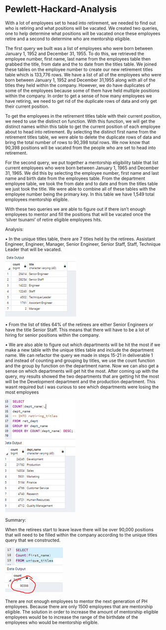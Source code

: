 # Pewlett-Hackard-Analysis

With a lot of employees set to head into retirement, we needed to find out who is retiring and what positions will be vacated.  We created two queries, one to help determine what positions will be vacated once these employees retire and a second to determine who are mentorship eligible. 

The first query we built was a list of employees who were born between January 1, 1952 and December 31, 1955. To do this, we retrieved the employee number, first name, last name from the employees table then grabbed the title, from date and the to date from the titles table. We joined these tables on the employee number to create our new retirement titles table which is 133,776 rows. We have a list of all of the employees who were born between January 1, 1952 and December 31,1955 along with all of the titles they held within the company. However, we do have duplicates of some of the employees because some of them have held multiple positions within the company. In order to get a sense of how many employees we have retiring, we need to get rid of the duplicate rows of data and only get their current position. 

To get the employees in the retirement titles table with their current position, we need to use the distinct on function. With this function, we will get the distinct names within this table to get the current position of each employee about to head into retirement. By selecting the distinct first name from the retirement titles table, we were able to delete the duplicate rows of data and bring the total number of rows to 90,398 total rows. We now know that 90,398 positions will be vacated from the people who are set to head into retirement. 

For the second query, we put together a mentorship eligibility table that list current employees who were born between January 1, 1965 and December 31, 1965. We did this by selecting the employee number, first name and last name and birth date from the employees table. From the department employee table, we took the from date and to date and from the titles table we just took the title. We were able to combine all of these tables with the employee number being the primary key. In this table we have 1,549 total employees mentorship eligible. 

With these two queries we are able to figure out if there isn’t  enough employees to mentor and fill the positions that will be vacated once the ‘silver tsunami’ of retire eligible employees hits. 

Analysis:


•	In the unique titles table, there are 7 titles held by the retirees. Assistant Engineer, Engineer, Manager, Senior Engineer, Senior Staff, Staff, Technique Leader that will be vacated. 

![](Resources/Retire%20eligible%20by%20title.PNG)

•	From the list of titles 64% of the retirees are either Senior Engineers or have the title Senior Staff.  This means that there will have to be a lot of hiring for senior positions within the company.


•	We are also able to figure out which departments will be hit the most  if we make a new table with the unique titles table and include the department name. We can refactor the query we made in steps 15-21 in deliverable 1 and instead of counting and grouping by titles, we use the count function and the group by function on the department name. Now we can also get a sense on which departments will get hit the most. After coming up with the query,  my results showed the two departments that are getting hit the most will be the Development department and the production department. This wasnt required but i was curious to see which departments were losing the most employees

 ![](Resources/retiremnt_by_dept.PNG)

Summary:


When the retirees start to leave leave there will be over 90,000 positions that will need to be filled within the company according to the unique titles query that we constructed. 

![](Resources/Count%20unique%20titles.PNG)


There are not enough employees to mentor the next generation of PH employees. Because there are only 1500 employees that are mentorship eligible. The solution in order to increase the amount of mentorship eligible employees would be to increase the range of the birthdate of the employees who would be mentorship eligible. 
